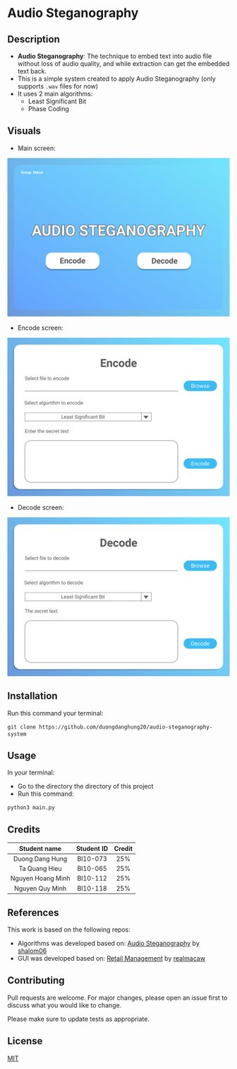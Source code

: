 # Audio Steganography

## Description
* __Audio Steganography__: The technique to embed text into audio file without loss of audio quality, and while extraction can get the embedded text back.
* This is a simple system created to apply Audio Steganography (only supports ```.wav``` files for now)
* It uses 2 main algorithms:
    * Least Significant Bit
    * Phase Coding

## Visuals
* Main screen:

![Main screen](./images/main.png?raw=true "Main screen")

* Encode screen:

![Main screen](./images/encode.png?raw=true "Main screen")

* Decode screen:

![Main screen](./images/decode.png?raw=true "Main screen")

## Installation
Run this command your terminal: 
``` 
git clone https://github.com/duongdanghung20/audio-steganography-system 
```

## Usage
In your terminal:
* Go to the directory the directory of this project
* Run this command: 
``` 
python3 main.py 
```

## Credits
| Student name       | Student ID    |Credit|
| :-----------------:|:-------------:|:----:|
| Duong Dang Hung    | BI10-073      | 25% |
| Ta Quang Hieu      | BI10-065      | 25% |
| Nguyen Hoang Minh  | BI10-112      | 25% |
| Nguyen Quy Minh    | BI10-118      | 25% |


## References
This work is based on the following repos:
* Algorithms was developed based on: [Audio Steganography](https://github.com/shalom06/Audio-Stego) by [shalom06](https://github.com/shalom06)
* GUI was developed based on: [Retail Management](https://github.com/realmacaw/real-mart) by [realmacaw](https://github.com/realmacaw)

## Contributing
Pull requests are welcome. For major changes, please open an issue first to discuss what you would like to change.

Please make sure to update tests as appropriate.

## License
[MIT](https://choosealicense.com/licenses/mit/)
